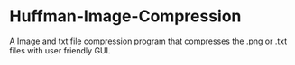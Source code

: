 # Huffman-Image-Compression
A Image and txt file compression program that compresses the .png or .txt files with user friendly GUI.

